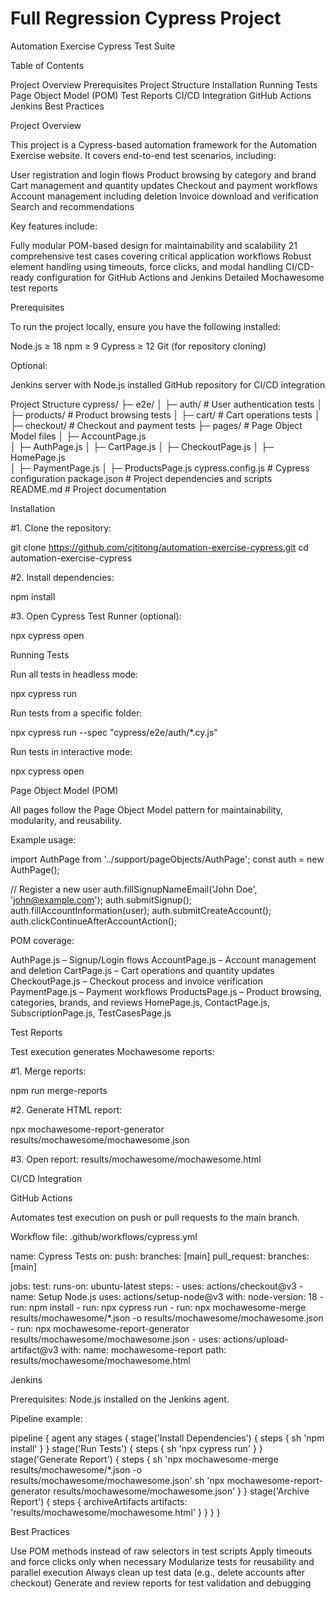 # Full Regression Cypress Project
Automation Exercise Cypress Test Suite

Table of Contents

Project Overview
Prerequisites
Project Structure
Installation
Running Tests
Page Object Model (POM)
Test Reports
CI/CD Integration
GitHub Actions
Jenkins
Best Practices


Project Overview

This project is a Cypress-based automation framework for the Automation Exercise website. It covers end-to-end test scenarios, including:

User registration and login flows
Product browsing by category and brand
Cart management and quantity updates
Checkout and payment workflows
Account management including deletion
Invoice download and verification
Search and recommendations

Key features include:

Fully modular POM-based design for maintainability and scalability
21 comprehensive test cases covering critical application workflows
Robust element handling using timeouts, force clicks, and modal handling
CI/CD-ready configuration for GitHub Actions and Jenkins
Detailed Mochawesome test reports


Prerequisites

To run the project locally, ensure you have the following installed:

Node.js ≥ 18
npm ≥ 9
Cypress ≥ 12
Git (for repository cloning)

Optional:

Jenkins server with Node.js installed
GitHub repository for CI/CD integration


Project Structure
cypress/
├─ e2e/
│  ├─ auth/               # User authentication tests
│  ├─ products/           # Product browsing tests
│  ├─ cart/               # Cart operations tests
│  ├─ checkout/           # Checkout and payment tests
├─ pages/                 # Page Object Model files
│  ├─ AccountPage.js      
│  ├─ AuthPage.js
│  ├─ CartPage.js
│  ├─ CheckoutPage.js
│  ├─ HomePage.js     
│  ├─ PaymentPage.js
│  ├─ ProductsPage.js
cypress.config.js         # Cypress configuration
package.json              # Project dependencies and scripts
README.md                 # Project documentation


Installation

#1. Clone the repository:

git clone https://github.com/cjtitong/automation-exercise-cypress.git
cd automation-exercise-cypress

#2. Install dependencies:

npm install

#3. Open Cypress Test Runner (optional):

npx cypress open


Running Tests

Run all tests in headless mode:

npx cypress run

Run tests from a specific folder:

npx cypress run --spec "cypress/e2e/auth/*.cy.js"

Run tests in interactive mode:

npx cypress open


Page Object Model (POM)

All pages follow the Page Object Model pattern for maintainability, modularity, and reusability.

Example usage:

import AuthPage from '../support/pageObjects/AuthPage';
const auth = new AuthPage();

// Register a new user
auth.fillSignupNameEmail('John Doe', 'john@example.com');
auth.submitSignup();
auth.fillAccountInformation(user);
auth.submitCreateAccount();
auth.clickContinueAfterAccountAction();


POM coverage:

AuthPage.js – Signup/Login flows
AccountPage.js – Account management and deletion
CartPage.js – Cart operations and quantity updates
CheckoutPage.js – Checkout process and invoice verification
PaymentPage.js – Payment workflows
ProductsPage.js – Product browsing, categories, brands, and reviews
HomePage.js, ContactPage.js, SubscriptionPage.js, TestCasesPage.js


Test Reports

Test execution generates Mochawesome reports:

#1. Merge reports:

npm run merge-reports

#2. Generate HTML report:

npx mochawesome-report-generator results/mochawesome/mochawesome.json

#3. Open report:
results/mochawesome/mochawesome.html


CI/CD Integration

GitHub Actions

Automates test execution on push or pull requests to the main branch.

Workflow file: .github/workflows/cypress.yml

name: Cypress Tests
on:
  push:
    branches: [main]
  pull_request:
    branches: [main]

jobs:
  test:
    runs-on: ubuntu-latest
    steps:
      - uses: actions/checkout@v3
      - name: Setup Node.js
        uses: actions/setup-node@v3
        with:
          node-version: 18
      - run: npm install
      - run: npx cypress run
      - run: npx mochawesome-merge results/mochawesome/*.json -o results/mochawesome/mochawesome.json
      - run: npx mochawesome-report-generator results/mochawesome/mochawesome.json
      - uses: actions/upload-artifact@v3
        with:
          name: mochawesome-report
          path: results/mochawesome/mochawesome.html

Jenkins

Prerequisites: Node.js installed on the Jenkins agent.

Pipeline example:

pipeline {
    agent any
    stages {
        stage('Install Dependencies') {
            steps { sh 'npm install' }
        }
        stage('Run Tests') {
            steps { sh 'npx cypress run' }
        }
        stage('Generate Report') {
            steps {
                sh 'npx mochawesome-merge results/mochawesome/*.json -o results/mochawesome/mochawesome.json'
                sh 'npx mochawesome-report-generator results/mochawesome/mochawesome.json'
            }
        }
        stage('Archive Report') {
            steps { archiveArtifacts artifacts: 'results/mochawesome/mochawesome.html' }
        }
    }
}


Best Practices

Use POM methods instead of raw selectors in test scripts
Apply timeouts and force clicks only when necessary
Modularize tests for reusability and parallel execution
Always clean up test data (e.g., delete accounts after checkout)
Generate and review reports for test validation and debugging